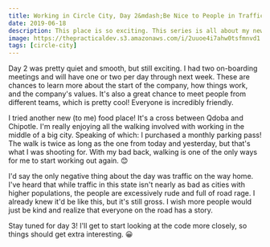 ```yaml
---
title: Working in Circle City, Day 2&mdash;Be Nice to People in Traffic
date: 2019-06-18
description: This place is so exciting. This series is all about my new adventure.
image: https://thepracticaldev.s3.amazonaws.com/i/2uuoe4i7ahw0tsfmnvd1.jpeg
tags: [circle-city]
---
```


Day 2 was pretty quiet and smooth, but still exciting. I had two on-boarding meetings and will have one or two per day through next week. These are chances to learn more about the start of the company, how things work, and the company's values. It's also a great chance to meet people from different teams, which is pretty cool! Everyone is incredibly friendly.

I tried another new (to me) food place! It's a cross between Qdoba and Chipotle. I'm really enjoying all the walking involved with working in the middle of a big city. Speaking of which: I purchased a monthly parking pass! The walk is twice as long as the one from today and yesterday, but that's what I was shooting for. With my bad back, walking is one of the only ways for me to start working out again. 😊

I'd say the only negative thing about the day was traffic on the way home. I've heard that while traffic in this state isn't nearly as bad as cities with higher populations, the people are excessively rude and full of road rage. I already knew it'd be like this, but it's still gross. I wish more people would just be kind and realize that everyone on the road has a story.

Stay tuned for day 3! I'll get to start looking at the code more closely, so things should get extra interesting. 😀
